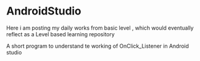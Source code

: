 # AndroidStudio
Here i am posting my daily works from basic level , which would eventually reflect as a Level based learning repository

A short program to understand te working of OnClick_Listener in Android studio
